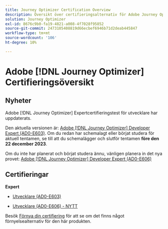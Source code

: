 ```yaml
---
title: Journey Optimizer Certification Overview
description: Översikt över certifieringsalternativ för Adobe Journey Optimizer
solution: Journey Optimizer
exl-id: 8676c9b0-fa19-4821-a008-4f7028f95852
source-git-commit: 2473105408819d66ecbef6946b71d2deab445847
workflow-type: tm+mt
source-wordcount: '106'
ht-degree: 10%

---
```


# Adobe [!DNL Journey Optimizer] Certifieringsöversikt

## Nyheter

Adobe [!DNL Journey Optimizer] Expertcertifieringstest för utvecklare har uppdaterats.

Den aktuella versionen är: [Adobe [!DNL Journey Optimizer] Developer Expert (AD0-E603)](/help/certifications/ajo/ajo-e-developer.md). Om du redan har schemalagt eller börjat studera för aktuell tentamen, se till att du schemalägger och slutför tentamen **före den 22 december 2023**.

Om du inte har planerat och börjat studera ännu, vänligen planera in det nya provet: [Adobe [!DNL Journey Optimizer] Developer Expert (AD0-E606)](/help/certifications/ajo/ajo-e-developer-23-10.md)

## Certifieringar

**Expert**

* [Utvecklare (AD0-E603)](/help/certifications/ajo/ajo-e-developer.md) <!--AD0-E603-->

* [Utvecklare (AD0-E606) - NYTT](/help/certifications/ajo/ajo-e-developer-23-10.md) <!--AD0-E606-->

Besök [Förnya din certifiering](/help/certifications/renew.md) för att se om det finns något förnyelsealternativ för den här produkten.
